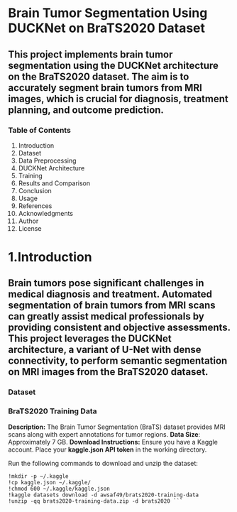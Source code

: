 # Brain Tumor Segmentation Using DUCKNet on BraTS2020 Dataset

## This project implements brain tumor segmentation using the DUCKNet architecture on the BraTS2020 dataset. The aim is to accurately segment brain tumors from MRI images, which is crucial for diagnosis, treatment planning, and outcome prediction.

### Table of Contents

1. Introduction
2. Dataset
3. Data Preprocessing
4. DUCKNet Architecture
5. Training
6. Results and Comparison
7. Conclusion
8. Usage
9. References
10. Acknowledgments
11. Author
12. License


# 1.Introduction

## Brain tumors pose significant challenges in medical diagnosis and treatment. Automated segmentation of brain tumors from MRI scans can greatly assist medical professionals by providing consistent and objective assessments. This project leverages the DUCKNet architecture, a variant of U-Net with dense connectivity, to perform semantic segmentation on MRI images from the BraTS2020 dataset.

### Dataset

### BraTS2020 Training Data

**Description:** The Brain Tumor Segmentation (BraTS) dataset provides MRI scans along with expert annotations for tumor regions.
**Data Size**: Approximately 7 GB.
**Download Instructions:**
Ensure you have a Kaggle account.
Place your **kaggle.json API token** in the working directory.

Run the following commands to download and unzip the dataset:
```
!mkdir -p ~/.kaggle
!cp kaggle.json ~/.kaggle/
!chmod 600 ~/.kaggle/kaggle.json
!kaggle datasets download -d awsaf49/brats2020-training-data
!unzip -qq brats2020-training-data.zip -d brats2020 ```
